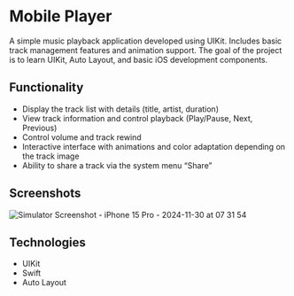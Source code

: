 # Mobile Player
A simple music playback application developed using UIKit. Includes basic track management features and animation support. The goal of the project is to learn UIKit, Auto Layout, and basic iOS development components.

## Functionality
- Display the track list with details (title, artist, duration)
- View track information and control playback (Play/Pause, Next, Previous)
- Control volume and track rewind
- Interactive interface with animations and color adaptation depending on the track image
- Ability to share a track via the system menu “Share”

## Screenshots 
![Simulator Screenshot - iPhone 15 Pro - 2024-11-30 at 07 31 54](https://github.com/user-attachments/assets/b5a68630-070e-4835-b2a7-5f3b0879f723)

## Technologies 
- UIKit
- Swift
- Auto Layout


